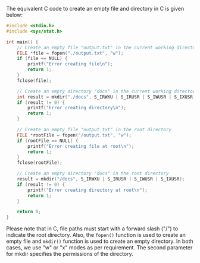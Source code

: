 The equivalent C code to create an empty file and directory in C is given below:

```c
#include <stdio.h>
#include <sys/stat.h>

int main() {
    // Create an empty file "output.txt" in the current working directory
    FILE *file = fopen("./output.txt", "w");
    if (file == NULL) {
        printf("Error creating file\n");
        return 1;
    }
    fclose(file);

    // Create an empty directory "docs" in the current working directory
    int result = mkdir("./docs", S_IRWXU | S_IRUSR | S_IWUSR | S_IXUSR);
    if (result != 0) {
        printf("Error creating directory\n");
        return 1;
    }

    // Create an empty file "output.txt" in the root directory
    FILE *rootFile = fopen("/output.txt", "w");
    if (rootFile == NULL) {
        printf("Error creating file at root\n");
        return 1;
    }
    fclose(rootFile);

    // Create an empty directory "docs" in the root directory
    result = mkdir("/docs", S_IRWXU | S_IRUSR | S_IWUSR | S_IXUSR);
    if (result != 0) {
        printf("Error creating directory at root\n");
        return 1;
    }

    return 0;
}
```
Please note that in C, file paths must start with a forward slash ("/") to indicate the root directory. Also, the `fopen()` function is used to create an empty file and `mkdir()` function is used to create an empty directory. In both cases, we use "w" or "x" modes as per requirement. The second parameter for mkdir specifies the permissions of the directory.
